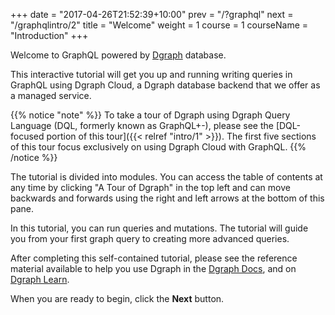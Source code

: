 +++
date = "2017-04-26T21:52:39+10:00"
prev = "/?graphql"
next = "/graphqlintro/2"
title = "Welcome"
weight = 1
course = 1
courseName = "Introduction"
+++

Welcome to GraphQL powered by [Dgraph](https://dgraph.io) database.

This interactive tutorial will get you up and running writing queries in GraphQL
using Dgraph Cloud, a Dgraph database backend that we offer as a managed
service.

{{% notice "note" %}} To take a tour of Dgraph using Dgraph Query Language (DQL,
formerly known as GraphQL+-), please see the [DQL-focused portion of this
tour]({{< relref "intro/1" >}}). The first five sections of this tour focus
exclusively on using Dgraph Cloud with GraphQL. {{% /notice %}}

The tutorial is divided into modules. You can access the table of contents at
any time by clicking "A Tour of Dgraph" in the top left and can move backwards
and forwards using the right and left arrows at the bottom of this pane.

In this tutorial, you can run queries and mutations. The tutorial will guide you
from your first graph query to creating more advanced queries.

After completing this self-contained tutorial, please see the reference material
available to help you use Dgraph in the [Dgraph Docs](https://docs.dgraph.io),
and on [Dgraph Learn](https://dgraph.io/learn).

When you are ready to begin, click the **Next** button.
